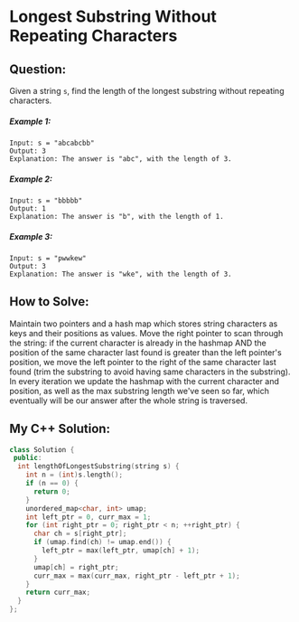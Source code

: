 # Longest Substring Without Repeating Characters

## Question:

Given a string `s`, find the length of the longest substring without
repeating characters.

##### Example 1:

```text
Input: s = "abcabcbb"
Output: 3
Explanation: The answer is "abc", with the length of 3.
```

##### Example 2:

```text
Input: s = "bbbbb"
Output: 1
Explanation: The answer is "b", with the length of 1.
```

##### Example 3:

```text
Input: s = "pwwkew"
Output: 3
Explanation: The answer is "wke", with the length of 3.
```

## How to Solve:

Maintain two pointers and a hash map which stores string characters as
keys and their positions as values. Move the right pointer to scan
through the string: if the current character is already in the hashmap
AND the position of the same character last found is greater than the
left pointer's position, we move the left pointer to the right of the
same character last found (trim the substring to avoid having same
characters in the substring). In every iteration we update the hashmap
with the current character and position, as well as the max substring
length we've seen so far, which eventually will be our answer after
the whole string is traversed.

## My C++ Solution:

```cpp
class Solution {
 public:
  int lengthOfLongestSubstring(string s) {
    int n = (int)s.length();
    if (n == 0) {
      return 0;
    }
    unordered_map<char, int> umap;
    int left_ptr = 0, curr_max = 1;
    for (int right_ptr = 0; right_ptr < n; ++right_ptr) {
      char ch = s[right_ptr];
      if (umap.find(ch) != umap.end()) {
        left_ptr = max(left_ptr, umap[ch] + 1);
      }
      umap[ch] = right_ptr;
      curr_max = max(curr_max, right_ptr - left_ptr + 1);
    }
    return curr_max;
  }
};
```
